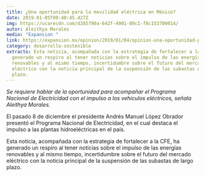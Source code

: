 ```yaml
---
title: ¿Una oportunidad para la movilidad eléctrica en México?
date: 2019-01-05T00:40:45.427Z
img: https://ucarecdn.com/d385790a-642f-4901-89c1-f8c153700014/
autor: Aleithya Morales
medio: "Expansion "
link: https://expansion.mx/opinion/2019/01/04/opinion-una-oportunidad-para-la-movilidad-electrica-en-mexico
category: desarrollo-sostenible
extracto: Esta noticia, acompañada con la estrategia de fortalecer a la CFE, ha
  generado un respiro al tener noticias sobre el impulso de las energías
  renovables y al mismo tiempo, incertidumbre sobre el futuro del mercado
  eléctrico con la noticia principal de la suspensión de las subastas de largo
  plazo.
---
```

*Se requiere hablar de la oportunidad para acompañar el Programa Nacional de Electricidad con el impulso a los vehículos eléctricos, señala Aleithya Morales.*

El pasado 8 de diciembre el presidente Andrés Manuel López Obrador presentó el Programa Nacional de Electricidad, en el cual destaca el impulso a las plantas hidroeléctricas en el país.

Esta noticia, acompañada con la estrategia de fortalecer a la CFE, ha generado un respiro al tener noticias sobre el impulso de las energías renovables y al mismo tiempo, incertidumbre sobre el futuro del mercado eléctrico con la noticia principal de la suspensión de las subastas de largo plazo.